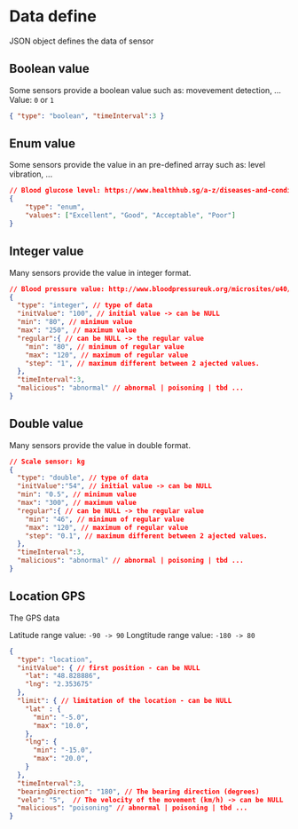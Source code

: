 # Data define
JSON object defines the data of sensor
## Boolean value
Some sensors provide a boolean value such as: movevement detection, ...
Value: `0` or `1`
```json
{ "type": "boolean", "timeInterval":3 }
```
## Enum value
Some sensors provide the value in an pre-defined array such as: level vibration, ...
```json
// Blood glucose level: https://www.healthhub.sg/a-z/diseases-and-conditions/669/blood-glucose-monitoring
{
	"type": "enum",
	"values": ["Excellent", "Good", "Acceptable", "Poor"]
}
```

## Integer value
Many sensors provide the value in integer format.
```json
// Blood pressure value: http://www.bloodpressureuk.org/microsites/u40/Home/facts/Whatisnormal
{
  "type": "integer", // type of data
  "initValue": "100", // initial value -> can be NULL
  "min": "80", // minimum value
  "max": "250", // maximum value
  "regular":{ // can be NULL -> the regular value
    "min": "80", // minimum of regular value
    "max": "120", // maximum of regular value
    "step": "1", // maximum different between 2 ajected values.
  },
  "timeInterval":3,
  "malicious": "abnormal" // abnormal | poisoning | tbd ...
}
```

## Double value
Many sensors provide the value in double format.
```json
// Scale sensor: kg
{
  "type": "double", // type of data
  "initValue":"54", // initial value -> can be NULL
  "min": "0.5", // minimum value
  "max": "300", // maximum value
  "regular":{ // can be NULL -> the regular value
    "min": "46", // minimum of regular value
    "max": "120", // maximum of regular value
    "step": "0.1", // maximum different between 2 ajected values.
  },
  "timeInterval":3,
  "malicious": "abnormal" // abnormal | poisoning | tbd ...
}
```

## Location GPS
The GPS data

Latitude range value: `-90 -> 90`
Longtitude range value: `-180 -> 80`

```json
{
  "type": "location",
  "initValue": { // first position - can be NULL
    "lat": "48.828886",
    "lng": "2.353675"
  },
  "limit": { // limitation of the location - can be NULL
    "lat" : {
      "min": "-5.0",
      "max": "10.0",
    },
    "lng": {
      "min": "-15.0",
      "max": "20.0",
    }
  },
  "timeInterval":3,
  "bearingDirection": "180", // The bearing direction (degrees)
  "velo": "5",  // The velocity of the movement (km/h) -> can be NULL
  "malicious": "poisoning" // abnormal | poisoning | tbd ...
}
```

